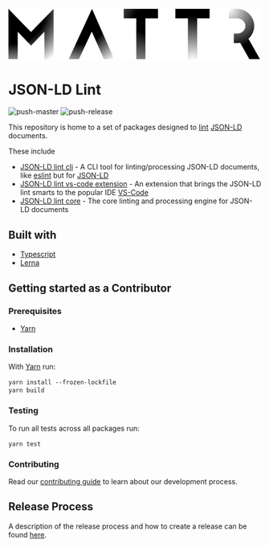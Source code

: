 ![Mattr logo](./docs/assets/mattr-black.svg)

# JSON-LD Lint

![push-master](https://github.com/mattrglobal/jsonld-lint/workflows/push-master/badge.svg)
![push-release](https://github.com/mattrglobal/jsonld-lint/workflows/push-release/badge.svg)

This repository is home to a set of packages designed to [lint](<"https://en.wikipedia.org/wiki/Lint_(software)">) [JSON-LD](https://www.w3.org/TR/json-ld11/) documents.

These include

- [JSON-LD lint cli](./packages/jsonld-lint-cli/README.md) - A CLI tool for linting/processing JSON-LD documents, like [eslint](https://github.com/eslint/eslint) but for [JSON-LD](https://www.w3.org/TR/json-ld11/)
- [JSON-LD lint vs-code extension](./packages/jsonld-lint-vscode/README.md) - An extension that brings the JSON-LD lint smarts to the popular IDE [VS-Code](https://code.visualstudio.com/)
- [JSON-LD lint core](./packages/jsonld-lint/README.md) - The core linting and processing engine for JSON-LD documents

## Built with

- [Typescript](https://www.typescriptlang.org/)
- [Lerna](https://lerna.js.org/)

## Getting started as a Contributor

### Prerequisites

- [Yarn](https://yarnpkg.com/)

### Installation

With [Yarn](https://yarnpkg.com/) run:

```
yarn install --frozen-lockfile
yarn build
```

### Testing

To run all tests across all packages run:

```
yarn test
```

### Contributing

Read our [contributing guide](./CONTRIBUTING.md) to learn about our development process.

## Release Process

A description of the release process and how to create a release can be found [here](./docs/RELEASE.md).
